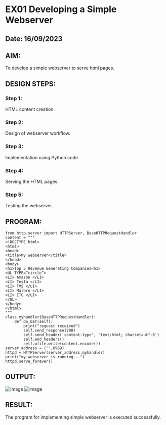# EX01 Developing a Simple Webserver

## Date: 16/09/2023

## AIM:
To develop a simple webserver to serve html pages.

## DESIGN STEPS:
### Step 1: 
HTML content creation.

### Step 2:
Design of webserver workflow.

### Step 3:
Implementation using Python code.

### Step 4:
Serving the HTML pages.

### Step 5:
Testing the webserver.

## PROGRAM:
```
from http.server import HTTPServer, BaseHTTPRequestHandler
content = """
<!DOCTYPE html>
<html>
<head>
<title>My webserver</title>
</head>
<body>
<h1>Top 5 Revenue Generating Companies<h1>
<UL TYPE=“circle”>
<LI> Amazon </LI>    
<LI> Tesla </LI>
<LI> TVS </LI>
<LI> Malbro </LI>
<LI> ITC </LI>
</UL>
</body>
</html>
"""
class myhandler(BaseHTTPRequestHandler):
    def do_GET(self):
        print("request received")
        self.send_response(200)
        self.send_header('content-type', 'text/html; charset=utf-8')
        self.end_headers()
        self.wfile.write(content.encode())
server_address = ('',6969)
httpd = HTTPServer(server_address,myhandler)
print("my webserver is running...")
httpd.serve_forever()
```

## OUTPUT:

![image](https://github.com/rahulramakrishnann/simplewebserver/assets/143045415/d1810722-c326-49d3-8c37-a2101370839d)
![image](https://github.com/rahulramakrishnann/simplewebserver/assets/143045415/5f66b144-c5c1-468e-a24a-fd73c6cbec6c)

## RESULT:
The program for implementing simple webserver is executed successfully.
